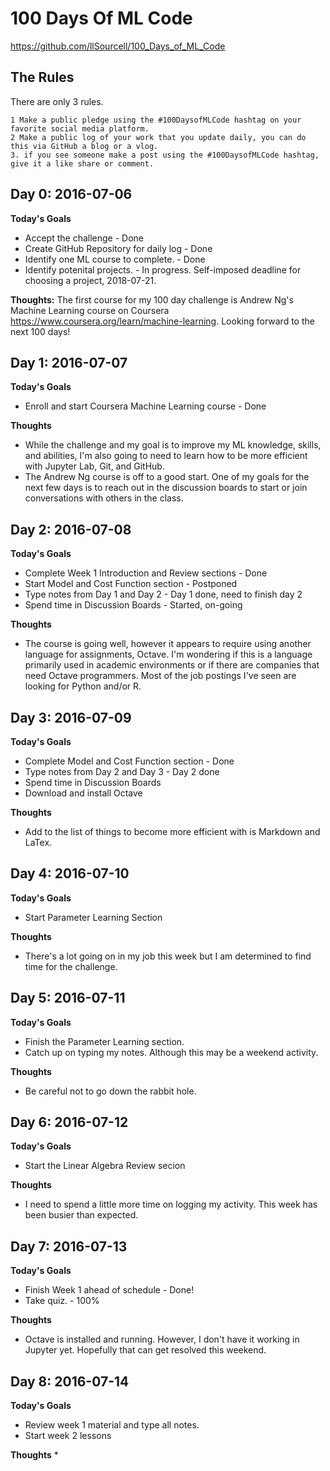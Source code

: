 # 100 Days Of ML Code
https://github.com/llSourcell/100_Days_of_ML_Code

## The Rules
There are only 3 rules.

    1 Make a public pledge using the #100DaysofMLCode hashtag on your favorite social media platform.
    2 Make a public log of your work that you update daily, you can do this via GitHub a blog or a vlog.
    3. if you see someone make a post using the #100DaysofMLCode hashtag, give it a like share or comment.

## Day 0: 2016-07-06

**Today's Goals**

 * Accept the challenge - Done
 * Create GitHub Repository for daily log - Done
 * Identify one ML course to complete. - Done
 * Identify potenital projects.  - In progress.  Self-imposed deadline for choosing a project, 2018-07-21.  

**Thoughts:** The first course for my 100 day challenge is Andrew Ng's Machine Learning course on Coursera https://www.coursera.org/learn/machine-learning.  Looking forward to the next 100 days!


## Day 1: 2016-07-07

**Today's Goals**
 * Enroll and start Coursera Machine Learning course - Done

**Thoughts**
 * While the challenge and my goal is to improve my ML knowledge, skills, and abilities, I'm also going to need to learn how to be more efficient with Jupyter Lab, Git, and GitHub.
 * The Andrew Ng course is off to a good start.  One of my goals for the next few days is to reach out in the discussion boards to start or join conversations with others in the class.


## Day 2: 2016-07-08

**Today's Goals**
 * Complete Week 1 Introduction and Review sections - Done
 * Start Model and Cost Function section - Postponed
 * Type notes from Day 1 and Day 2 - Day 1 done, need to finish day 2
 * Spend time in Discussion Boards - Started, on-going

**Thoughts**
 * The course is going well, however it appears to require using another language for assignments, Octave.  I'm wondering if this is a language primarily used in academic environments or if there are companies that need Octave programmers.  Most of the job postings I've seen are looking for Python and/or R.
 
## Day 3: 2016-07-09

**Today's Goals**
 * Complete Model and Cost Function section - Done
 * Type notes from Day 2 and Day 3 - Day 2 done
 * Spend time in Discussion Boards
 * Download and install Octave

**Thoughts**
 * Add to the list of things to become more efficient with is Markdown and LaTex.
 
## Day 4: 2016-07-10

**Today's Goals**
 * Start Parameter Learning Section

**Thoughts**
 * There's a lot going on in my job this week but I am determined to find time for the challenge.
 
## Day 5: 2016-07-11

**Today's Goals**
 * Finish the Parameter Learning section.
 * Catch up on typing my notes.  Although this may be a weekend activity.

**Thoughts**
 * Be careful not to go down the rabbit hole.
 
## Day 6: 2016-07-12

**Today's Goals**
 * Start the Linear Algebra Review secion

**Thoughts**
 * I need to spend a little more time on logging my activity.  This week has been busier than expected.
 
## Day 7: 2016-07-13

**Today's Goals**
 * Finish Week 1 ahead of schedule - Done!
 * Take quiz. - 100%

**Thoughts**
 * Octave is installed and running.  However, I don't have it working in Jupyter yet.  Hopefully that can get resolved this weekend.
 
 ## Day 8: 2016-07-14

**Today's Goals**
 * Review week 1 material and type all notes.
 * Start week 2 lessons

**Thoughts**
 * 

 
